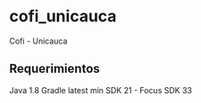 # cofi_unicauca
Cofi - Unicauca

## Requerimientos

Java 1.8
Gradle latest
min SDK 21 - Focus SDK 33
